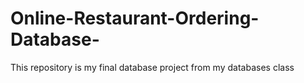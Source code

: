 # Online-Restaurant-Ordering-Database-
This repository is my final database project from my databases class
